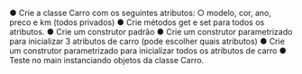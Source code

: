 ● Crie a classe Carro com os seguintes atributos:
○ modelo, cor, ano, preco e km (todos privados)
● Crie métodos get e set para todos os atributos.
● Crie um construtor padrão
● Crie um construtor parametrizado para inicializar 3 atributos de carro (pode
escolher quais atributos)
● Crie um construtor parametrizado para inicializar todos os atributos de carro
● Teste no main instanciando objetos da classe Carro.
